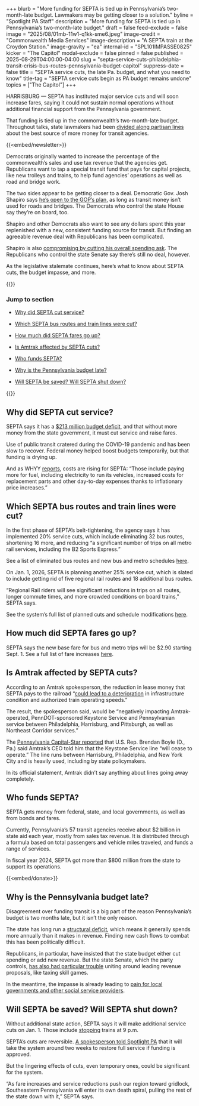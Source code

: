 +++
blurb = "More funding for SEPTA is tied up in Pennsylvania’s two-month-late budget. Lawmakers may be getting closer to a solution."
byline = "Spotlight PA Staff"
description = "More funding for SEPTA is tied up in Pennsylvania’s two-month-late budget."
draft = false
feed-exclude = false
image = "2025/08/01mb-11w1-q1kk-sme6.jpeg"
image-credit = "Commonwealth Media Services"
image-description = "A SEPTA train at the Croydon Station."
image-gravity = "ea"
internal-id = "SPL101IMPASSE0825"
kicker = "The Capitol"
modal-exclude = false
pinned = false
published = 2025-08-29T04:00:00-04:00
slug = "septa-service-cuts-philadelphia-transit-crisis-bus-routes-pennsylvania-budget-capitol"
suppress-date = false
title = "SEPTA service cuts, the late Pa. budget, and what you need to know"
title-tag = "SEPTA service cuts begin as PA budget remains undone"
topics = ["The Capitol"]
+++

HARRISBURG — SEPTA has instituted major service cuts and will soon increase fares, saying it could not sustain normal operations without additional financial support from the Pennsylvania government.

That funding is tied up in the commonwealth’s two-month-late budget. Throughout talks, state lawmakers had been <a href="https://www.spotlightpa.org/news/2025/08/pennsylvania-budget-impasse-septa-transit-funding-joe-pittman-state-senate-capitol/">divided along partisan lines</a> about the best source of more money for transit agencies.

{{<embed/newsletter>}}

Democrats originally wanted to increase the percentage of the commonwealth’s sales and use tax revenue that the agencies get. Republicans want to tap a special transit fund that pays for capital projects, like new trolleys and trains, to help fund agencies’ operations as well as road and bridge work.

The two sides appear to be getting closer to a deal. Democratic Gov. Josh Shapiro says <a href="https://www.spotlightpa.org/news/2025/08/septa-cuts-josh-shapiro-transit-funding-senate-republican-plan-capitol/">he’s open to the GOP’s plan</a>, as long as transit money isn’t used for roads and bridges. The Democrats who control the state House say they’re on board, too.

Shapiro and other Democrats also want to see any dollars spent this year replenished with a new, consistent funding source for transit. But finding an agreeable revenue deal with Republicans has been complicated.

Shapiro is also <a href="https://www.spotlightpa.org/news/2025/08/governor-josh-shapiro-budget-proposal-compromise-50-billion-senate-republican-transit-capitol/">compromising by cutting his overall spending ask</a>. The Republicans who control the state Senate say there’s still no deal, however.

As the legislative stalemate continues, here’s what to know about SEPTA cuts, the budget impasse, and more.

{{<toc>}}

### Jump to section

- <a href="#spl-heading-1">Why did SEPTA cut service?</a>

- <a href="#spl-heading-2">Which SEPTA bus routes and train lines were cut?</a>

- <a href="#spl-heading-3">How much did SEPTA fares go up?</a>

- <a href="#spl-heading-4">Is Amtrak affected by SEPTA cuts?</a>

- <a href="#spl-heading-5">Who funds SEPTA?</a>

- <a href="#spl-heading-6">Why is the Pennsylvania budget late?</a>

- <a href="#spl-heading-7">Will SEPTA be saved? Will SEPTA shut down?</a>

{{</toc>}}

<h2 id="spl-heading-1">Why did SEPTA cut service?</h2>

SEPTA says it has a <a href="https://wwww.septa.org/fundingcrisis/">$213 million budget deficit</a>, and that without more money from the state government, it must cut service and raise fares.

Use of public transit cratered during the COVID-19 pandemic and has been slow to recover. Federal money helped boost budgets temporarily, but that funding is drying up.

And as WHYY <a href="https://whyy.org/articles/septa-budget-philadelphia-pennsylvania-covid-pandemic/">reports</a>, costs are rising for SEPTA: “Those include paying more for fuel, including electricity to run its vehicles, increased costs for replacement parts and other day-to-day expenses thanks to inflationary price increases.”

<h2 id="spl-heading-2">Which SEPTA bus routes and train lines were cut?</h2>

In the first phase of SEPTA’s belt-tightening, the agency says it has implemented 20% service cuts, which include eliminating 32 bus routes, shortening 16 more, and reducing “a significant number of trips on all metro rail services, including the B2 Sports Express.”

See a list of eliminated bus routes and new bus and metro schedules <a href="https://wwww.septa.org/news/bus-metro-fall-schedules/">here</a>.

On Jan. 1, 2026, SEPTA is planning another 25% service cut, which is slated to include getting rid of five regional rail routes and 18 additional bus routes.

“Regional Rail riders will see significant reductions in trips on all routes, longer commute times, and more crowded conditions on board trains,” SEPTA says.

See the system’s full list of planned cuts and schedule modifications <a href="https://wwww.septa.org/fundingcrisis/">here</a>.

<h2 id="spl-heading-3">How much did SEPTA fares go up?</h2>

SEPTA says the new base fare for bus and metro trips will be $2.90 starting Sept. 1. See a full list of fare increases <a href="https://wwww.septa.org/fundingcrisis/fare-increases/">here</a>.

<h2 id="spl-heading-4">Is Amtrak affected by SEPTA cuts?</h2>

According to an Amtrak spokesperson, the reduction in lease money that SEPTA pays to the railroad “<a href="https://www.spotlightpa.org/news/2025/08/amtrak-train-service-septa-funding-budget-cuts-keystone-capitol/">could lead to a deterioration</a> in infrastructure condition and authorized train operating speeds.”

The result, the spokesperson said, would be “negatively impacting Amtrak-operated, PennDOT-sponsored Keystone Service and Pennsylvanian service between Philadelphia, Harrisburg, and Pittsburgh, as well as Northeast Corridor services.”

The <a href="https://penncapital-star.com/economy/septa-funding-crisis-could-affect-central-pennsylvanias-amtrak-service-congressman-warns/">Pennsylvania Capital-Star reported</a> that U.S. Rep. Brendan Boyle (D., Pa.) said Amtrak’s CEO told him that the Keystone Service line “will cease to operate.” The line runs between Harrisburg, Philadelphia, and New York City and is heavily used, including by state policymakers.

In its official statement, Amtrak didn’t say anything about lines going away completely.

<h2 id="spl-heading-5">Who funds SEPTA?</h2>

SEPTA gets money from federal, state, and local governments, as well as from bonds and fares.

Currently, Pennsylvania’s 57 transit agencies receive about $2 billion in state aid each year, mostly from sales tax revenue. It is distributed through a formula based on total passengers and vehicle miles traveled, and funds a range of services.

In fiscal year 2024, SEPTA got more than $800 million from the state to support its operations.

{{<embed/donate>}}

<h2 id="spl-heading-6">Why is the Pennsylvania budget late?</h2>

Disagreement over funding transit is a big part of the reason Pennsylvania’s budget is two months late, but it isn’t the only reason.

The state has long run a <a href="https://www.spotlightpa.org/news/2024/03/pennsylvania-budget-josh-shapiro-surplus-structural-deficit-explainer/">structural deficit</a>, which means it generally spends more annually than it makes in revenue. Finding new cash flows to combat this has been politically difficult.

Republicans, in particular, have insisted that the state budget either cut spending or add new revenue. But the state Senate, which the party controls, <a href="https://www.spotlightpa.org/news/2025/06/skill-games-budget-pennsylvania-lobbyists-senate-fight-ward-pittman/">has also had particular trouble</a> uniting around leading revenue proposals, like taxing skill games.

In the meantime, the impasse is already leading to <a href="https://www.spotlightpa.org/news/2025/08/budget-impasse-pennsylvania-funding-libraries-foster-care-schools-capitol/">pain for local governments and other social service providers</a>.

<h2 id="spl-heading-7">Will SEPTA be saved? Will SEPTA shut down?</h2>

Without additional state action, SEPTA says it will make additional service cuts on Jan. 1. Those include <a href="https://billypenn.com/2025/08/24/septa-cuts-routes-fares-august-2025/">stopping</a> trains at 9 p.m.

SEPTA’s cuts are reversible. <a href="https://www.spotlightpa.org/news/2025/08/pennsylvania-septa-transit-cuts-service-reduction-budget-crisis-capitol/">A spokesperson told Spotlight PA</a> that it will take the system around two weeks to restore full service if funding is approved.

But the lingering effects of cuts, even temporary ones, could be significant for the system.

“As fare increases and service reductions push our region toward gridlock, Southeastern Pennsylvania will enter its own death spiral, pulling the rest of the state down with it,” SEPTA says.

